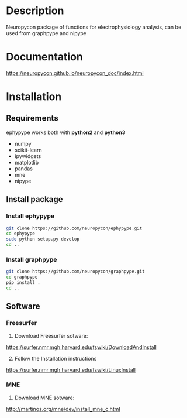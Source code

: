 # Description

Neuropycon package of functions for electrophysiology analysis, can be used from
graphpype and nipype


# Documentation

https://neuropycon.github.io/neuropycon_doc/index.html


# Installation

## Requirements
ephypype works both with **python2** and **python3**

* numpy
* scikit-learn
* ipywidgets
* matplotlib
* pandas
* mne
* nipype

## Install package
### Install ephypype
```bash
git clone https://github.com/neuropycon/ephypype.git
cd ephypype
sudo python setup.py develop
cd ..

```
### Install graphpype
```bash
git clone https://github.com/neuropycon/graphpype.git
cd graphpype
pip install .
cd ..
```

## Software

### Freesurfer

1. Download Freesurfer sotware:

https://surfer.nmr.mgh.harvard.edu/fswiki/DownloadAndInstall

2. Follow the Installation instructions

https://surfer.nmr.mgh.harvard.edu/fswiki/LinuxInstall


### MNE

1. Download MNE sotware:

http://martinos.org/mne/dev/install_mne_c.html

